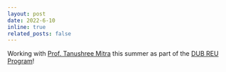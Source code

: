 ```yaml
---
layout: post
date: 2022-6-10
inline: true
related_posts: false
---
```


Working with [Prof. Tanushree Mitra](https://faculty.washington.edu/tmitra/) this summer as part of the [DUB REU Program](https://dub.washington.edu/)!
